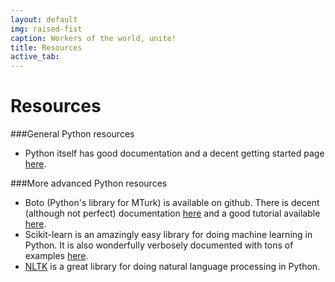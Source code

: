 ```yaml
---
layout: default
img: raised-fist
caption: Workers of the world, unite!
title: Resources
active_tab: 
---
```


Resources 
=============================================================

###General Python resources

- Python itself has good documentation and a decent getting started page [here](https://docs.python.org/2/tutorial/introduction.html).


###More advanced Python resources 

- Boto (Python's library for MTurk) is available on github. There is decent (although not perfect) documentation [here]() and a good tutorial available [here]().
- Scikit-learn is an amazingly easy library for doing machine learning in Python. It is also wonderfully verbosely documented with tons of examples [here]().
- [NLTK]() is a great library for doing natural language processing in Python.  
